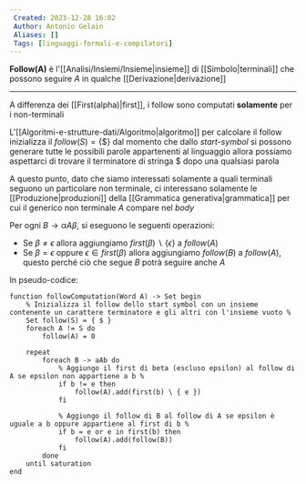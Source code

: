 ```yaml
---
 Created: 2023-12-28 16:02
 Author: Antonio Gelain
 Aliases: []
 Tags: [linguaggi-formali-e-compilatori]
---
```


**Follow(A)** è l'[[Analisi/Insiemi/Insieme|insieme]] di [[Simbolo|terminali]] che possono seguire $A$ in qualche [[Derivazione|derivazione]]

---

A differenza dei [[First(alpha)|first]], i follow sono computati **solamente** per i non-terminali

L'[[Algoritmi-e-strutture-dati/Algoritmo|algoritmo]] per calcolare il follow inizializza il $follow(S) = \{ \$ \}$ dal momento che dallo *start-symbol* si possono generare tutte le possibili parole appartenenti al linguaggio allora possiamo aspettarci di trovare il terminatore di stringa $ dopo una qualsiasi parola

A questo punto, dato che siamo interessati solamente a quali terminali seguono un particolare non terminale, ci interessano solamente le [[Produzione|produzioni]] della [[Grammatica generativa|grammatica]] per cui il generico non terminale $A$ compare nel *body*

Per ogni $B \rightarrow \alpha A \beta$, si eseguono le seguenti operazioni:
- Se $\beta \ne \epsilon$ allora aggiungiamo $first(\beta)\ \backslash\ \{ \epsilon \}$ a $follow(A)$
- Se $\beta = \epsilon$ oppure $\epsilon \in first(\beta)$ allora aggiungiamo $follow(B)$ a $follow(A)$, questo perché ciò che segue $B$ potrà seguire anche $A$

In pseudo-codice:
```
function followComputation(Word A) -> Set begin
    % Inizializza il follow dello start symbol con un insieme contenente un carattere terminatore e gli altri con l'insieme vuoto %
    Set follow(S) = { $ }
    foreach A != S do
        follow(A) = 0

    repeat
        foreach B -> aAb do
            % Aggiungo il first di beta (escluso epsilon) al follow di A se epsilon non appartiene a b %
            if b != e then
                follow(A).add(first(b) \ { e })
            fi
            
            % Aggiungo il follow di B al follow di A se epsilon è uguale a b oppure appartiene al first di b %
            if b = e or e in first(b) then
                follow(A).add(follow(B))
            fi
        done
    until saturation
end
```
